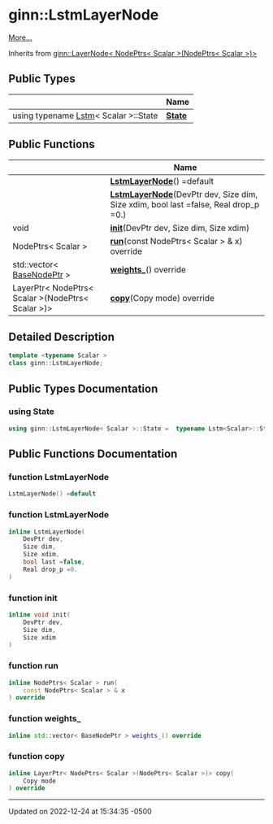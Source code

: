 # ginn::LstmLayerNode


 [More...](#detailed-description)

Inherits from [ginn::LayerNode< NodePtrs< Scalar >(NodePtrs< Scalar >)>](api/Classes/classginn_1_1_layer_node.md)

## Public Types

<span class="api-table">

|                | Name           |
| -------------- | -------------- |
| using typename [Lstm](api/Classes/classginn_1_1_lstm.md)< Scalar >::State | **[State](api/Classes/classginn_1_1_lstm_layer_node.md#using-state)**  |


</span>

## Public Functions

<span class="api-table">

|                | Name           |
| -------------- | -------------- |
| | **[LstmLayerNode](api/Classes/classginn_1_1_lstm_layer_node.md#function-lstmlayernode)**() =default |
| | **[LstmLayerNode](api/Classes/classginn_1_1_lstm_layer_node.md#function-lstmlayernode)**(DevPtr dev, Size dim, Size xdim, bool last =false, Real drop_p =0.) |
| void | **[init](api/Classes/classginn_1_1_lstm_layer_node.md#function-init)**(DevPtr dev, Size dim, Size xdim) |
| NodePtrs< Scalar > | **[run](api/Classes/classginn_1_1_lstm_layer_node.md#function-run)**(const NodePtrs< Scalar > & x) override |
| std::vector< [BaseNodePtr](api/Classes/classginn_1_1_ptr.md) > | **[weights_](api/Classes/classginn_1_1_lstm_layer_node.md#function-weights_)**() override |
| LayerPtr< NodePtrs< Scalar >(NodePtrs< Scalar >)> | **[copy](api/Classes/classginn_1_1_lstm_layer_node.md#function-copy)**(Copy mode) override |


</span>

## Detailed Description

```cpp
template <typename Scalar >
class ginn::LstmLayerNode;
```

## Public Types Documentation

### using State

```cpp
using ginn::LstmLayerNode< Scalar >::State =  typename Lstm<Scalar>::State;
```


## Public Functions Documentation

### function LstmLayerNode

```cpp
LstmLayerNode() =default
```


### function LstmLayerNode

```cpp
inline LstmLayerNode(
    DevPtr dev,
    Size dim,
    Size xdim,
    bool last =false,
    Real drop_p =0.
)
```


### function init

```cpp
inline void init(
    DevPtr dev,
    Size dim,
    Size xdim
)
```


### function run

```cpp
inline NodePtrs< Scalar > run(
    const NodePtrs< Scalar > & x
) override
```


### function weights_

```cpp
inline std::vector< BaseNodePtr > weights_() override
```


### function copy

```cpp
inline LayerPtr< NodePtrs< Scalar >(NodePtrs< Scalar >)> copy(
    Copy mode
) override
```


-------------------------------

Updated on 2022-12-24 at 15:34:35 -0500